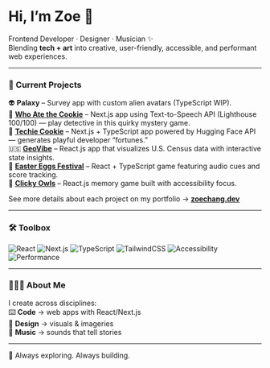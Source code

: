 # Hi, I’m Zoe 👋

Frontend Developer · Designer · Musician ✨  
Blending **tech + art** into creative, user-friendly, accessible, and performant web experiences.  

---

### 📅 Current Projects
👽 **Palaxy** – Survey app with custom alien avatars (TypeScript WIP).  
🍪 [**Who Ate the Cookie**](https://whoatethecookie.fun) – Next.js app using Text-to-Speech API (Lighthouse 100/100) — play detective in this quirky mystery game.  
🥠 [**Techie Cookie**](https://mytechiecookie.com) – Next.js + TypeScript app powered by Hugging Face API — generates playful developer “fortunes.”  
🇺🇸 [**GeoVibe**](https://geovibe.vercel.app) – React.js app that visualizes U.S. Census data with interactive state insights.  
🐣 [**Easter Eggs Festival**](https://easter-eggs-festival.vercel.app) – React + TypeScript game featuring audio cues and score tracking.  
🦉 [**Clicky Owls**](https://clicky-owls.vercel.app) – React.js memory game built with accessibility focus. 

See more details about each project on my portfolio → [**zoechang.dev**](https://zoechang.dev)

---

### 🛠 Toolbox
![React](https://img.shields.io/badge/React-20232A?logo=react&logoColor=61DAFB)
![Next.js](https://img.shields.io/badge/Next.js-000000?logo=nextdotjs&logoColor=white)
![TypeScript](https://img.shields.io/badge/TypeScript-3178C6?logo=typescript&logoColor=white)
![TailwindCSS](https://img.shields.io/badge/TailwindCSS-38B2AC?logo=tailwindcss&logoColor=white)
![Accessibility](https://img.shields.io/badge/Accessibility-000000?logo=accessibility&logoColor=white)
![Performance](https://img.shields.io/badge/Performance-7E3FF2?logo=googlechrome&logoColor=white)

---

### 👩🏻‍💻 About Me
I create across disciplines:  
⌨️ **Code** → web apps with React/Next.js  
🎨 **Design** → visuals & imageries  
🎹 **Music** → sounds that tell stories

---

💫 Always exploring. Always building.